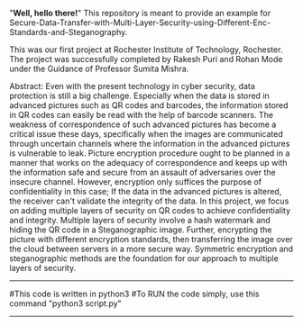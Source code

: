 "**Well, hello there!**"
This repository is meant to provide an example for Secure-Data-Transfer-with-Multi-Layer-Security-using-Different-Enc-Standards-and-Steganography.

This was our first project at Rochester Institute of Technology, Rochester. The project was successfully completed by Rakesh Puri and Rohan Mode under the Guidance of Professor Sumita Mishra. 

Abstract:
Even with the present technology in cyber security, data protection is still a big challenge. Especially when the data is stored in advanced pictures such as QR codes and barcodes, the information stored in QR codes can easily be read with the help of barcode scanners. The weakness of correspondence of such advanced pictures has become a critical issue these days, specifically when the images are communicated through uncertain channels where the information in the advanced pictures is vulnerable to leak. Picture encryption procedure ought to be planned in a manner that works on the adequacy of correspondence and keeps up with the information safe and secure from an assault of adversaries over the insecure channel. However, encryption only suffices the purpose of confidentiality in this case; If the data in the advanced pictures is altered, the receiver can't validate the integrity of the data.
In this project, we focus on adding multiple layers of security on QR codes to achieve confidentiality and integrity. Multiple layers of security involve a hash watermark and hiding the QR code in a Steganographic image. Further, encrypting the picture with different encryption standards, then transferring the image over the cloud between servers in a more secure way. Symmetric encryption and steganographic methods are the foundation for our approach to multiple layers of security.

****************************************************
#This code is written in python3 
#To RUN the code simply, use this command "python3 script.py" 
****************************************************

